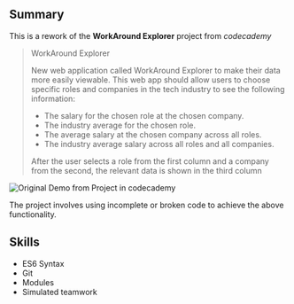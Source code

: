 ## Summary
This is a rework of the **WorkAround Explorer** project from *codecademy*

> WorkAround Explorer
> 
> New web application called WorkAround Explorer to make their data more easily viewable. This web app should allow users to choose specific roles and companies in the tech industry to see the following information:
> - The salary for the chosen role at the chosen company.
> - The industry average for the chosen role.
> - The average salary at the chosen company across all roles.
> - The industry average salary across all roles and all companies.
> 
> After the user selects a role from the first column and a company from the second, the relevant data is shown in the third column

![Original Demo from Project in *codecademy*](https://static-assets.codecademy.com/Courses/Learn-JavaScript/Modules/WorkAround%20Explorer%20Demo.gif)

The project involves using incomplete or broken code to achieve the above functionality.

## Skills
* ES6 Syntax
* Git
* Modules
* Simulated teamwork